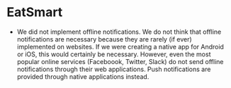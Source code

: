 # EatSmart

- We did not implement offline notifications. We do not think that offline notifications are necessary because they are rarely (if ever) implemented on websites. If we were creating a native app for Android or iOS, this would certainly be necessary. However, even the most popular online services (Faceboook, Twitter, Slack) do not send offline notifications through their web applications. Push notifications are provided through native applications instead.
